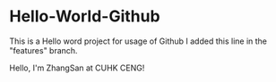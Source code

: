 # Hello-World-Github
This is a Hello word project for usage of Github
I added this line in the "features" branch.

Hello, I'm ZhangSan at CUHK CENG!

